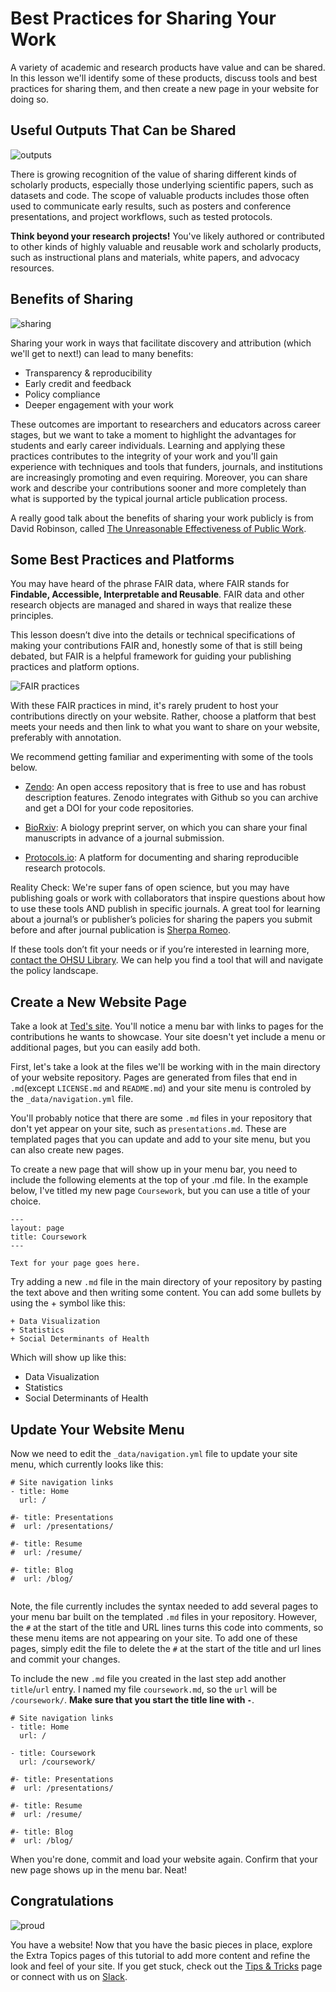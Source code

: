 # Best Practices for Sharing Your Work
A variety of academic and research products have value and can be shared.  In this lesson we'll identify some of these products, discuss tools and best practices for sharing them, and then create a new page in your website for doing so.
## Useful Outputs That Can be Shared
![outputs](../images/outputs.png)

There is growing recognition of the value of sharing different kinds of scholarly products, especially those underlying scientific papers, such as datasets and code.  The scope of valuable products includes those often used to communicate early results, such as posters and conference presentations, and project workflows, such as tested protocols.  

**Think beyond your research projects!**  You've likely authored or contributed to other kinds of highly valuable and reusable work and scholarly products, such as instructional plans and materials, white papers, and advocacy resources.
## Benefits of Sharing
![sharing](../images/sharing.gif)

Sharing your work in ways that facilitate discovery and attribution (which we'll get to next!) can lead to many benefits:

- Transparency & reproducibility
- Early credit and feedback
- Policy compliance
- Deeper engagement with your work

These outcomes are important to researchers and educators across career stages, but we want to take a moment to highlight the advantages for students and early career individuals.  Learning and applying these practices contributes to the integrity of your work and you'll gain experience with techniques and tools that funders, journals, and institutions are increasingly promoting and even requiring.  Moreover, you can share work and describe your contributions sooner and more completely than what is supported by the typical journal article publication process.  

A really good talk about the benefits of sharing your work publicly is from David Robinson, called [The Unreasonable Effectiveness of Public Work](https://rstudio.com/resources/rstudioconf-2019/the-unreasonable-effectiveness-of-public-work/).
## Some Best Practices and Platforms
You may have heard of the phrase FAIR data, where FAIR stands for **Findable, Accessible, Interpretable and Reusable**.  FAIR data and other research objects are managed and shared in ways that realize these principles.

This lesson doesn’t dive into the details or technical specifications of making your contributions FAIR and, honestly some of that is still being debated, but FAIR is a helpful framework for guiding your publishing practices and platform options.

![FAIR practices](../images/fair_practices.png)

With these FAIR practices in mind, it's rarely prudent to host your contributions directly on your website.  Rather, choose a platform that best meets your needs and then link to what you want to share on your website, preferably with annotation.  

We recommend getting familiar and experimenting with some of the tools below.  

- [Zendo](https://zenodo.org/): An open access repository that is free to use and has robust description features.  Zenodo integrates with Github so you can archive and get a DOI for your code repositories.

- [BioRxiv]( https://www.biorxiv.org/):  A biology preprint server, on which you can share your final manuscripts in advance of a journal submission.  

- [Protocols.io]( https://www.protocols.io/):  A platform for documenting and sharing reproducible research protocols.  

Reality Check:  We're super fans of open science, but you may have publishing goals or work with collaborators that inspire questions about how to use these tools AND publish in specific journals.  A great tool for learning about a journal’s or publisher’s policies for sharing the papers you submit before and after journal publication is [Sherpa Romeo]( https://v2.sherpa.ac.uk/romeo/).  

If these tools don’t fit your needs or if you’re interested in learning more, [contact the OHSU Library]( https://ohsu.libanswers.com/).  We can help you find a tool that will and navigate the policy landscape.
## Create a New Website Page

Take a look at [Ted's site](https://laderast.github.io/).  You'll notice a menu bar with links to pages for the contributions he wants to showcase.  Your site doesn't yet include a menu or additional pages, but you can easily add both.

First, let's take a look at the files we'll be working with in the main directory of your website repository.  Pages are generated from files that end in `.md`(except `LICENSE.md` and `README.md`) and your site menu is controled by the `_data/navigation.yml` file.  

You'll probably notice that there are some `.md` files in your repository that don't yet appear on your site, such as `presentations.md`.  These are templated pages that you can update and add to your site menu, but you can also create new pages.

To create a new page that will show up in your menu bar, you need to include the following elements at the top of your .md file.  In the example below, I've titled my new page `Coursework`, but you can use a title of your choice.  

```
---
layout: page
title: Coursework
---

Text for your page goes here.
```

Try adding a new `.md` file in the main directory of your repository by pasting the text above and then writing some content. You can add some bullets by using the + symbol like this:

```
+ Data Visualization
+ Statistics
+ Social Determinants of Health
```

Which will show up like this:

+ Data Visualization
+ Statistics
+ Social Determinants of Health
## Update Your Website Menu
Now we need to edit the `_data/navigation.yml` file to update your site menu, which currently looks like this:

```
# Site navigation links
- title: Home
  url: /

#- title: Presentations
#  url: /presentations/

#- title: Resume
#  url: /resume/

#- title: Blog
#  url: /blog/
  
```
Note, the file currently includes the syntax needed to add several pages to your menu bar built on the templated `.md` files in your repository.  However, the `#` at the start of the title and URL lines turns this code into comments, so these menu items are not appearing on your site.  To add one of these pages, simply edit the file to delete the `#` at the start of the title and url lines and commit your changes.

To include the new `.md` file you created in the last step add another `title`/`url` entry.  I named my file `coursework.md`, so the `url` will be `/coursework/`. **Make sure that you start the title line with `-`**.

```
# Site navigation links
- title: Home
  url: /
  
- title: Coursework
  url: /coursework/

#- title: Presentations
#  url: /presentations/

#- title: Resume
#  url: /resume/

#- title: Blog
#  url: /blog/
```

When you're done, commit and load your website again. Confirm that your new page shows up in the menu bar. Neat!
## Congratulations
![proud](../images/proud.gif)

You have a website!  Now that you have the basic pieces in place, explore the Extra Topics pages of this tutorial to add more content and refine the look and feel of your site.  If you get stuck, check out the [Tips & Tricks](https://biodata-ghpages.readthedocs.io/en/latest/tips-tricks/) page or connect with us on [Slack](https://join.slack.com/t/biodata-club/shared_invite/zt-hnwa7442-2J4p_oU1NiPpmdEtHPu~Ug).
